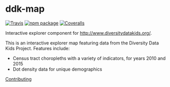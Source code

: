 # ddk-map

[![Travis][build-badge]][build]
[![npm package][npm-badge]][npm]
[![Coveralls][coveralls-badge]][coveralls]

Interactive explorer component for http://www.diversitydatakids.org/.

This is an interactive explorer map featuring data from the Diversity Data Kids Project. Features include: 

* Census tract choropleths with a variety of indicators, for years 2010 and 2015
* Dot density data for unique demographics

[Contributing](./CONTRIBUTING.md)

[build-badge]: https://img.shields.io/travis/user/repo/master.png?style=flat-square
[build]: https://travis-ci.org/user/repo

[npm-badge]: https://img.shields.io/npm/v/npm-package.png?style=flat-square
[npm]: https://www.npmjs.org/package/npm-package

[coveralls-badge]: https://img.shields.io/coveralls/user/repo/master.png?style=flat-square
[coveralls]: https://coveralls.io/github/user/repo
